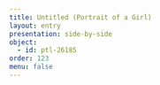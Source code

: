 ```yaml
---
title: Untitled (Portrait of a Girl)
layout: entry
presentation: side-by-side
object:
  - id: ptl-26185
order: 123
menu: false
---
```








